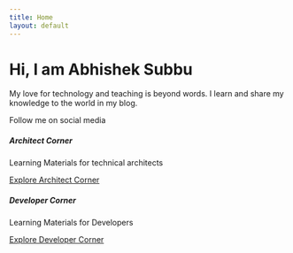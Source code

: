 ```yaml
---
title: Home
layout: default
---
```


<div class="text-center">
<h1>Hi, I am Abhishek Subbu</h1>
<p>My love for technology and teaching is beyond words. I learn and share my knowledge to the world in my blog.</p>
<p>Follow me on social media 
    <a href="https://www.facebook.com/abhishek.sivasubramanian"><i class="fa fa-facebook" aria-hidden="true"></i></a>
    <a href="https://twitter.com/abhisheksubbu"><i class="fa fa-twitter" aria-hidden="true"></i></a>
    <a href="https://www.linkedin.com/in/abhisheksivasubramanian/"><i class="fa fa-linkedin" aria-hidden="true"></i></a></p>
</div>

<div class="row">
  <div class="col-sm-6">
    <div class="card">
      <div class="card-body">
        <h5 class="card-title">Architect Corner</h5>
        <p class="card-text">Learning Materials for technical architects</p>
        <a href="{{site.baseurl}}/learn/architect" class="btn btn-primary">Explore Architect Corner</a>
      </div>
    </div>
  </div>
  <div class="col-sm-6">
    <div class="card">
      <div class="card-body">
        <h5 class="card-title">Developer Corner</h5>
        <p class="card-text">Learning Materials for Developers</p>
        <a href="{{site.baseurl}}/learn/developer" class="btn btn-primary">Explore Developer Corner</a>
      </div>
    </div>
  </div>
</div>
<!--
You can use HTML elements in Markdown, such as the comment element, and they won't
be affected by a markdown parser. However, if you create an HTML element in your
markdown file, you cannot use markdown syntax within that element's contents.
-->
